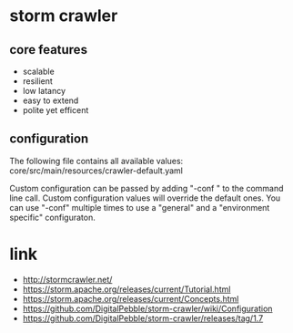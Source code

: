 # storm crawler

## core features

* scalable
* resilient
* low latancy
* easy to extend
* polite yet efficent

## configuration

The following file contains all available values:
core/src/main/resources/crawler-default.yaml

Custom configuration can be passed by adding "-conf <path to the file>" to the command line call.
Custom configuration values will override the default ones.
You can use "-conf" multiple times to use a "general" and a "environment specific" configuraton.

# link

* http://stormcrawler.net/
* https://storm.apache.org/releases/current/Tutorial.html
* https://storm.apache.org/releases/current/Concepts.html
* https://github.com/DigitalPebble/storm-crawler/wiki/Configuration
* https://github.com/DigitalPebble/storm-crawler/releases/tag/1.7
